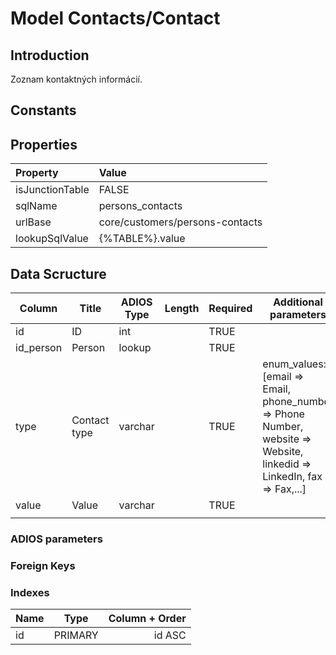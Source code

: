 # Model Contacts/Contact

## Introduction

Zoznam kontaktných informácií.

## Constants

## Properties

| Property        | Value                           |
| :-------------- | :------------------------------ |
| isJunctionTable | FALSE                           |
| sqlName         | persons_contacts                |
| urlBase         | core/customers/persons-contacts |
| lookupSqlValue  | {%TABLE%}.value                 |

## Data Scructure

| Column    | Title        | ADIOS Type | Length | Required | Additional parameters                            |
| --------- | ------------ | ---------- | ------ | -------- | ------------------------------------------------ |
| id        | ID           | int        |        | TRUE     |                                                  |
| id_person | Person       | lookup     |        | TRUE     |                                                  |
| type      | Contact type | varchar    |        | TRUE     |enum_values: [email => Email, phone_number => Phone Number, website => Website, linkedid => LinkedIn, fax => Fax,...] |
| value     | Value        | varchar    |        | TRUE     |                                                  |
|           |              |            |        |          |                                                  |

### ADIOS parameters

### Foreign Keys

### Indexes

| Name |  Type   | Column + Order |
| :--- | :-----: | -------------: |
| id   | PRIMARY |         id ASC |

